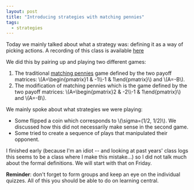 ```yaml
---
layout: post
title: "Introducing strategies with matching pennies"
tags:
  - strategies
---
```


Today we mainly talked about what a strategy was: defining it as a way of
picking actions.
A recording of this class is available [here](https://cardiff.cloud.panopto.eu/Panopto/Pages/Viewer.aspx?id=4fa90059-c8d7-495f-a79e-b274010894dd)

We did this by pairing up and playing two different games:

1. The traditional [matching
   pennies](https://nashpy.readthedocs.io/en/stable/text-book/normal-form-games.html#matching-pennies)
   game defined by the two payoff matrices: \\(A=\begin{pmatrix}1 & -1\\\\-1 &
   1\end{pmatrix}\\) and \\(A=-B\\).
2. The modification of matching
   pennies which is the game defined by the two payoff matrices: \\(A=\begin{pmatrix}2 & -2\\\\-1 &
   1\end{pmatrix}\\) and \\(A=-B\\).

We mainly spoke about what strategies we were playing:

- Some flipped a coin which corresponds to \\(\sigma=(1/2, 1/2)\\). We discussed how this did not necessarily make sense in
  the second game.
- Some tried to create a sequence of plays that manipulated their opponent.

I finished early (because I'm an idiot -- and looking at past years' class logs
this seems to be a class where I make this mistake...) so I did not talk much
about the formal definitions. We will start with that on Friday.

**Reminder**: don't forget to form groups and keep an eye on the individual
quizzes. All of this you should be able to do on learning central.
